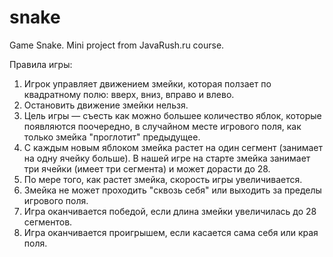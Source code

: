# snake
Game Snake. Mini project from JavaRush.ru course.

Правила игры:

1. Игрок управляет движением змейки, которая ползает по квадратному полю: вверх, вниз, вправо и влево.
2. Остановить движение змейки нельзя.
3. Цель игры — съесть как можно большее количество яблок, которые появляются поочередно, в случайном месте игрового поля, как только змейка "проглотит" предыдущее.
4. С каждым новым яблоком змейка растет на один сегмент (занимает на одну ячейку больше). В нашей игре на старте змейка занимает три ячейки (имеет три сегмента) и может дорасти до 28.
5. По мере того, как растет змейка, скорость игры увеличивается.
6. Змейка не может проходить "сквозь себя" или выходить за пределы игрового поля.
7. Игра оканчивается победой, если длина змейки увеличилась до 28 сегментов.
8. Игра оканчивается проигрышем, если касается сама себя или края поля.
